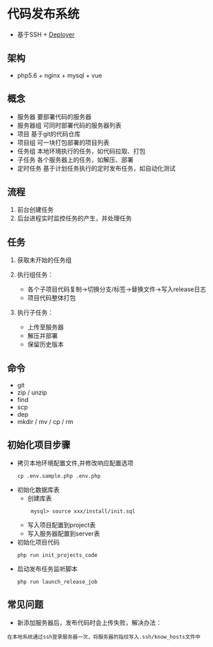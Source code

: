 # 代码发布系统
- 基于SSH + [Deployer](https://deployer.org/)

## 架构
- php5.6 + nginx + mysql + vue

## 概念
- 服务器    要部署代码的服务器
- 服务器组  可同时部署代码的服务器列表
- 项目      基于git的代码仓库 
- 项目组    可一块打包部署的项目列表
- 任务组    本地环境执行的任务，如代码拉取、打包
- 子任务    各个服务器上的任务，如解压、部署
- 定时任务   基于计划任务执行的定时发布任务，如自动化测试

## 流程
1. 前台创建任务
2. 后台进程实时监控任务的产生，并处理任务
   
## 任务
1. 获取未开始的任务组
2. 执行组任务：
    - 各个子项目代码复制->切换分支/标签->替换文件->写入release日志
    - 项目代码整体打包

3. 执行子任务：
    - 上传至服务器
    - 解压并部署
    - 保留历史版本
    
## 命令
- git
- zip / unzip
- find 
- scp
- dep
- mkdir / mv / cp / rm

## 初始化项目步骤
- 拷贝本地环境配置文件,并修改响应配置选项
    ```
    cp .env.sample.php .env.php
    ```
- 初始化数据库表
    - 创建库表
        ```
         mysql> source xxx/install/init.sql
        ```
    - 写入项目配置到project表 
    - 写入服务器配置到server表
- 初始化项目代码
     ``` 
     php run init_projects_code 
     ```
- 启动发布任务监听脚本
    ```
    php run launch_release_job
    ```
    

## 常见问题
- 新添加服务器后，发布代码时会上传失败，解决办法：
```
在本地系统通过ssh登录服务器一次，将服务器的指纹写入.ssh/know_hosts文件中
```
